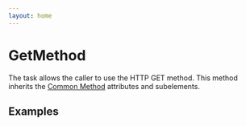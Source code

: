 ```yaml
---
layout: home
---
```

GetMethod
=========

The <getMethod> task allows the caller to use the HTTP GET method. This method inherits the [Common Method](method_task_common.html) attributes and subelements.

Examples
--------

